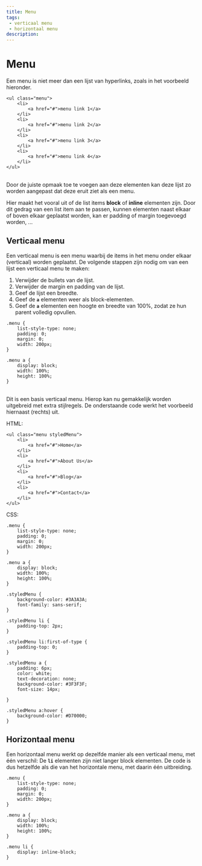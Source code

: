 ```yaml
---
title: Menu
tags: 
 - verticaal menu
 - horizontaal menu
description:
---
```



# Menu

Een menu is niet meer dan een lijst van hyperlinks, zoals in het voorbeeld hieronder.


```
<ul class="menu">
	<li>
		<a href="#">menu link 1</a>
	</li>
	<li>
		<a href="#">menu link 2</a>
	</li>
	<li>
		<a href="#">menu link 3</a>
	</li>
	<li>
		<a href="#">menu link 4</a>
	</li>
</ul>
```


 \
Door de juiste opmaak toe te voegen aan deze elementen kan deze lijst zo worden aangepast dat deze eruit ziet als een menu.

Hier maakt het vooral uit of de list items **block** of **inline** elementen zijn. Door dit gedrag van een list item aan te passen, kunnen elementen naast elkaar of boven elkaar geplaatst worden, kan er padding of margin toegevoegd worden, ...


## Verticaal menu

Een verticaal menu is een menu waarbij de items in het menu onder elkaar (verticaal) worden geplaatst. De volgende stappen zijn nodig om van een lijst een verticaal menu te maken:



1. Verwijder de bullets van de lijst.
2. Verwijder de margin en padding van de lijst.
3. Geef de lijst een breedte.
4. Geef de **`a`** elementen weer als block-elementen.
5. Geef de **`a`** elementen een hoogte en breedte van 100%, zodat ze hun parent volledig opvullen.

```
.menu {
	list-style-type: none;
	padding: 0;
	margin: 0;
	width: 200px;
}

.menu a {
	display: block;
	width: 100%;
	height: 100%;
}
```



 \
Dit is een basis verticaal menu. Hierop kan nu gemakkelijk worden uitgebreid met extra stijlregels. De onderstaande code werkt het voorbeeld hiernaast (rechts) uit.


HTML:


```
<ul class="menu styledMenu">
	<li>
		<a href="#">Home</a>
	</li>
	<li>
		<a href="#">About Us</a>
	</li>
	<li>
		<a href="#">Blog</a>
	</li>
	<li>
		<a href="#">Contact</a>
	</li>
</ul>
```



CSS:


```
.menu {
	list-style-type: none;
	padding: 0;
	margin: 0;
	width: 200px;
}

.menu a {
	display: block;
	width: 100%;
	height: 100%;
}

.styledMenu {
	background-color: #3A3A3A;
	font-family: sans-serif;
}

.styledMenu li {
	padding-top: 2px;
}

.styledMenu li:first-of-type {
	padding-top: 0;
}

.styledMenu a {
	padding: 6px;
	color: white;
	text-decoration: none;
	background-color: #3F3F3F;
	font-size: 14px;

}

.styledMenu a:hover {
	background-color: #D70000;
}
```



## Horizontaal menu

Een horizontaal menu werkt op dezelfde manier als een verticaal menu, met één verschil: De **`li`** elementen zijn niet langer block elementen. De code is dus hetzelfde als die van het horizontale menu, met daarin één uitbreiding.


```
.menu {
	list-style-type: none;
	padding: 0;
	margin: 0;
	width: 200px;
}

.menu a {
	display: block;
	width: 100%;
	height: 100%;
}

.menu li {
	display: inline-block;
}
```


